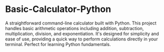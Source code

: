 # Basic-Calculator-Python
A straightforward command-line calculator built with Python. This project handles basic arithmetic operations including addition, subtraction, multiplication, division, and exponentiation. It's designed for simplicity and ease of use, providing a quick way to perform calculations directly in your terminal. Perfect for learning Python fundamentals.
